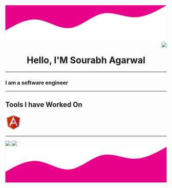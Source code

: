 <html>
<head>
</head>
<body>
<img src="wave_up.svg"/>
<div>
<img src="https://komarev.com/ghpvc/?username=sourabhagarwal07&color=dc143c" align="right" height="20px"/>
</div>
<div>
<h1 align="center">Hello, I'M Sourabh Agarwal</h1>
</div>
<hr>
<div>
<p><h3>I am a software engineer </h3></p>
</div>
<hr>
<div>
<p><h2>Tools I have Worked On</h2></p>
<img src="angular.svg" height="50px" width="50px"/>
</div>
<hr>
<div>
<img src="https://github-readme-stats.vercel.app/api?username=sourabhagarwal07&show_icons=true&theme=radical"/>
<img src="https://github-readme-stats.vercel.app/api/top-langs/?username=sourabhagarwal07&langs_count=8&show_icons=true&theme=radical&layout=compact"/>
</div>
<img src="wave_down.svg"/>
</body>
</html>

